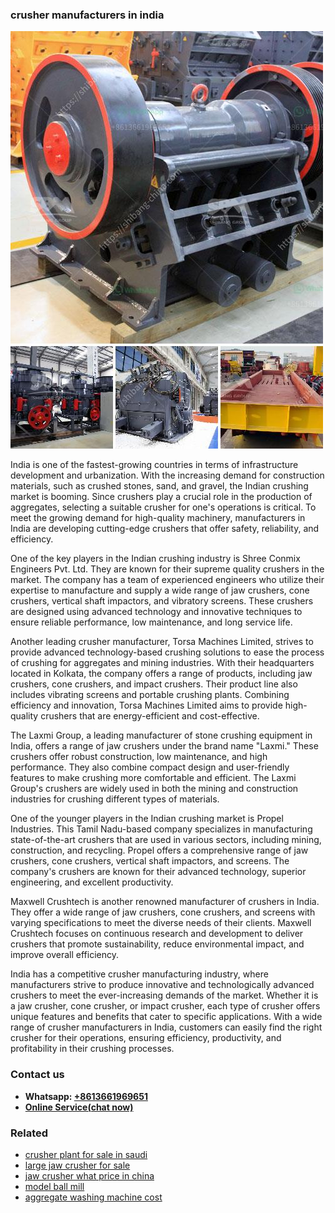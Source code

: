 <h3>crusher manufacturers in india</h3><img src='1708309400.jpg' alt=''><p>India is one of the fastest-growing countries in terms of infrastructure development and urbanization. With the increasing demand for construction materials, such as crushed stones, sand, and gravel, the Indian crushing market is booming. Since crushers play a crucial role in the production of aggregates, selecting a suitable crusher for one's operations is critical. To meet the growing demand for high-quality machinery, manufacturers in India are developing cutting-edge crushers that offer safety, reliability, and efficiency.</p><p>One of the key players in the Indian crushing industry is Shree Conmix Engineers Pvt. Ltd. They are known for their supreme quality crushers in the market. The company has a team of experienced engineers who utilize their expertise to manufacture and supply a wide range of jaw crushers, cone crushers, vertical shaft impactors, and vibratory screens. These crushers are designed using advanced technology and innovative techniques to ensure reliable performance, low maintenance, and long service life.</p><p>Another leading crusher manufacturer, Torsa Machines Limited, strives to provide advanced technology-based crushing solutions to ease the process of crushing for aggregates and mining industries. With their headquarters located in Kolkata, the company offers a range of products, including jaw crushers, cone crushers, and impact crushers. Their product line also includes vibrating screens and portable crushing plants. Combining efficiency and innovation, Torsa Machines Limited aims to provide high-quality crushers that are energy-efficient and cost-effective.</p><p>The Laxmi Group, a leading manufacturer of stone crushing equipment in India, offers a range of jaw crushers under the brand name "Laxmi." These crushers offer robust construction, low maintenance, and high performance. They also combine compact design and user-friendly features to make crushing more comfortable and efficient. The Laxmi Group's crushers are widely used in both the mining and construction industries for crushing different types of materials.</p><p>One of the younger players in the Indian crushing market is Propel Industries. This Tamil Nadu-based company specializes in manufacturing state-of-the-art crushers that are used in various sectors, including mining, construction, and recycling. Propel offers a comprehensive range of jaw crushers, cone crushers, vertical shaft impactors, and screens. The company's crushers are known for their advanced technology, superior engineering, and excellent productivity.</p><p>Maxwell Crushtech is another renowned manufacturer of crushers in India. They offer a wide range of jaw crushers, cone crushers, and screens with varying specifications to meet the diverse needs of their clients. Maxwell Crushtech focuses on continuous research and development to deliver crushers that promote sustainability, reduce environmental impact, and improve overall efficiency.</p><p>India has a competitive crusher manufacturing industry, where manufacturers strive to produce innovative and technologically advanced crushers to meet the ever-increasing demands of the market. Whether it is a jaw crusher, cone crusher, or impact crusher, each type of crusher offers unique features and benefits that cater to specific applications. With a wide range of crusher manufacturers in India, customers can easily find the right crusher for their operations, ensuring efficiency, productivity, and profitability in their crushing processes.</p><h3>Contact us</h3><ul><li><strong>Whatsapp:&nbsp;<a href="https://wa.me/8613661969651">+8613661969651</a></strong></li><li><a href="https://swt.shibang-china.com/?git&amp;zhl&amp;crusher manufacturers in india"><strong>Online Service(chat now)</strong></a></li></ul><h3>Related</h3><ul><li><a href='crusher plant for sale in saudi.md'>crusher plant for sale in saudi</a></li><li><a href='large jaw crusher for sale.md'>large jaw crusher for sale</a></li><li><a href='jaw crusher what price in china.md'>jaw crusher what price in china</a></li><li><a href='model ball mill.md'>model ball mill</a></li><li><a href='aggregate washing machine cost.md'>aggregate washing machine cost</a></li></ul>